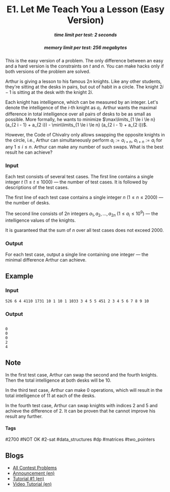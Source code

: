 <h1 style='text-align: center;'> E1. Let Me Teach You a Lesson (Easy Version)</h1>

<h5 style='text-align: center;'>time limit per test: 2 seconds</h5>
<h5 style='text-align: center;'>memory limit per test: 256 megabytes</h5>

This is the easy version of a problem. The only difference between an easy and a hard version is the constraints on $t$ and $n$. You can make hacks only if both versions of the problem are solved.

Arthur is giving a lesson to his famous $2 n$ knights. Like any other students, they're sitting at the desks in pairs, but out of habit in a circle. The knight $2 i - 1$ is sitting at the desk with the knight $2 i$.

Each knight has intelligence, which can be measured by an integer. Let's denote the intelligence of the $i$-th knight as $a_i$. Arthur wants the maximal difference in total intelligence over all pairs of desks to be as small as possible. More formally, he wants to minimize $\max\limits_{1 \le i \le n} (a_{2 i - 1} + a_{2 i}) - \min\limits_{1 \le i \le n} (a_{2 i - 1} + a_{2 i})$.

However, the Code of Chivalry only allows swapping the opposite knights in the circle, i.e., Arthur can simultaneously perform $a_i := a_{i + n}$, $a_{i + n} := a_i$ for any $1 \le i \le n$. Arthur can make any number of such swaps. What is the best result he can achieve?

### Input

Each test consists of several test cases. The first line contains a single integer $t$ ($1 \le t \le 1000$) — the number of test cases. It is followed by descriptions of the test cases.

The first line of each test case contains a single integer $n$ ($1 \le n \le 2000$) — the number of desks.

The second line consists of $2n$ integers $a_1, a_2, \ldots, a_{2 n}$ ($1 \le a_i \le 10^9$) — the intelligence values of the knights.

It is guaranteed that the sum of $n$ over all test cases does not exceed $2000$.

### Output

For each test case, output a single line containing one integer — the minimal difference Arthur can achieve.

## Example

### Input


```text
526 6 4 4110 1731 10 1 10 1 1033 3 4 5 5 451 2 3 4 5 6 7 8 9 10
```
### Output

```text

0
0
0
2
4

```
## Note

In the first test case, Arthur can swap the second and the fourth knights. Then the total intelligence at both desks will be $10$.

In the third test case, Arthur can make $0$ operations, which will result in the total intelligence of $11$ at each of the desks.

In the fourth test case, Arthur can swap knights with indices $2$ and $5$ and achieve the difference of $2$. It can be proven that he cannot improve his result any further.



#### Tags 

#2700 #NOT OK #2-sat #data_structures #dp #matrices #two_pointers 

## Blogs
- [All Contest Problems](../Codeforces_Round_961_(Div._2).md)
- [Announcement (en)](../blogs/Announcement_(en).md)
- [Tutorial #1 (en)](../blogs/Tutorial_1_(en).md)
- [Video Tutorial (en)](../blogs/Video_Tutorial_(en).md)
